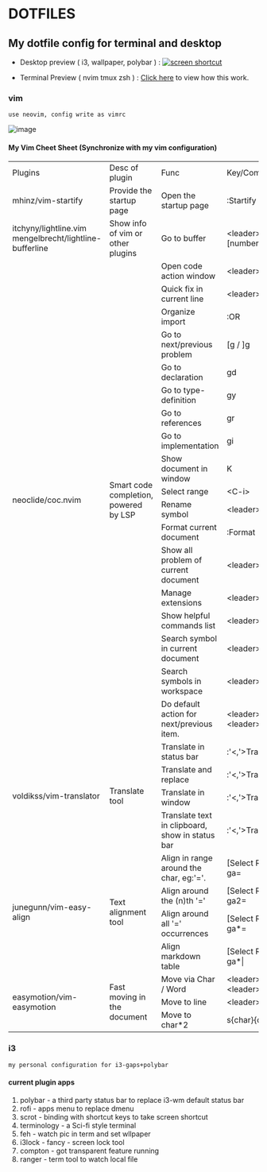 <!-- markdownlint-disable MD013 MD033-->
# DOTFILES

## My dotfile config for terminal and desktop

- Desktop preview ( i3, wallpaper, polybar ) :
[![screen shortcut](https://s1.ax1x.com/2018/10/10/iYxZkR.md.png)](https://imgchr.com/i/iYxZkR)

- Terminal Preview ( nvim tmux zsh ) :
[Click here](https://drive.google.com/file/d/1M6_sfxfztqIchVFZFh9LQTVj-Qond7QA/view?usp=sharing) to view how this work.

### vim

`use neovim, config write as vimrc`

![image](https://user-images.githubusercontent.com/34125917/117580734-01b13480-b12c-11eb-9077-66e9c3bde13c.png)

#### My Vim Cheet Sheet (Synchronize with my vim configuration)

<table style="border-collapse: collapse;">
<colgroup>
  <col width="238" />
  <col width="351" />
  <col width="366" />
  <col width="164" />
</colgroup>
<tr height="21"><td class="cell1">Plugins</td><td class="cell1">Desc of plugin</td><td class="cell1">Func</td><td class="cell1">Key/Command</td></tr>
<tr height="21"><td class="cell2">mhinz/vim-startify</td><td class="cell2">Provide the startup page</td><td class="cell2">Open the startup page</td><td class="cell2">:Startify</td></tr>
<tr height="21"><td class="cell2">itchyny/lightline.vim
mengelbrecht/lightline-bufferline</td><td class="cell2">Show info of vim or other plugins</td><td class="cell2">Go to buffer</td><td class="cell2">&lt;leader&gt;[number]</td></tr>
<tr height="21"><td rowspan="18" class="cell2">neoclide/coc.nvim</td><td rowspan="18" class="cell2">Smart code completion, powered by LSP</td><td class="cell2">Open code action window</td><td class="cell2">&lt;leader&gt;ac</td></tr>
<tr height="21"><td class="cell2">Quick fix in current line</td><td class="cell2">&lt;leader&gt;qf</td></tr>
<tr height="21"><td class="cell2">Organize import</td><td class="cell2">:OR</td></tr>
<tr height="21"><td class="cell2">Go to next/previous problem</td><td class="cell2">[g / ]g</td></tr>
<tr height="21"><td class="cell2">Go to declaration</td><td class="cell2">gd</td></tr>
<tr height="21"><td class="cell2">Go to type-definition</td><td class="cell2">gy</td></tr>
<tr height="21"><td class="cell3">Go to references</td><td class="cell2">gr</td></tr>
<tr height="21"><td class="cell3">Go to implementation</td><td class="cell2">gi</td></tr>
<tr height="21"><td class="cell2">Show document in window</td><td class="cell2">K</td></tr>
<tr height="21"><td class="cell2">Select range</td><td class="cell4">&lt;C-i&gt;</td></tr>
<tr height="21"><td class="cell2">Rename symbol</td><td class="cell2">&lt;leader&gt;rn</td></tr>
<tr height="21"><td class="cell2">Format current document</td><td class="cell4">:Format</td></tr>
<tr height="21"><td class="cell2">Show all problem of current document</td><td class="cell2">&lt;leader&gt;a</td></tr>
<tr height="21"><td class="cell2">Manage extensions</td><td class="cell2">&lt;leader&gt;de</td></tr>
<tr height="21"><td class="cell2">Show helpful commands list</td><td class="cell2">&lt;leader&gt;dc</td></tr>
<tr height="21"><td class="cell2">Search symbol in current document</td><td class="cell2">&lt;leader&gt;do</td></tr>
<tr height="21"><td class="cell2">Search symbols in workspace</td><td class="cell2">&lt;leader&gt;ds</td></tr>
<tr height="21"><td class="cell2">Do default action for next/previous item.</td><td class="cell2">&lt;leader&gt;dj / &lt;leader&gt;dk</td></tr>
<tr height="26"><td rowspan="4" class="cell2">voldikss/vim-translator</td><td rowspan="4" class="cell2">Translate tool</td><td class="cell2">Translate in status bar</td><td class="cell2">:'&lt;,'&gt;Translate</td></tr>
<tr height="26"><td class="cell2">Translate and replace</td><td class="cell2">:'&lt;,'&gt;TranslateR</td></tr>
<tr height="26"><td class="cell2">Translate in window</td><td class="cell2">:'&lt;,'&gt;TranslateW</td></tr>
<tr height="26"><td class="cell2">Translate text in clipboard, show in status bar</td><td class="cell2">:'&lt;,'&gt;TranslateX</td></tr>
<tr height="21"><td rowspan="4" class="cell2">junegunn/vim-easy-align</td><td rowspan="4" class="cell2">Text alignment tool</td><td class="cell2">Align in range around the char, eg:'='.</td><td class="cell2">[Select Range] ga=</td></tr>
<tr height="21"><td class="cell2">Align around the (n)th '='</td><td class="cell2">[Select Range] ga2=</td></tr>
<tr height="21"><td class="cell2">Align around all '=' occurrences</td><td class="cell2">[Select Range] ga*=</td></tr>
<tr height="21"><td class="cell2">Align markdown table</td><td class="cell2">[Select Range] ga*|</td></tr>
<tr height="21"><td rowspan="3" class="cell2">easymotion/vim-easymotion</td><td rowspan="3" class="cell2">Fast moving in the document</td><td class="cell2">Move via Char / Word</td><td class="cell2">&lt;leader&gt;f / &lt;leader&gt; w</td></tr>
<tr height="21"><td class="cell2">Move to line</td><td class="cell2">&lt;leader&gt;L</td></tr>
<tr height="21"><td class="cell2">Move to char*2</td><td class="cell2">s{char}{char}</td></tr>
</table>

### i3

`my personal configuration for i3-gaps+polybar`

#### current plugin apps

1. polybar     - a third party status bar to replace i3-wm default status bar
2. rofi        - apps menu to replace dmenu
3. scrot       - binding with shortcut keys to take screen shortcut
4. terminology - a Sci-fi style terminal
5. feh         - watch pic in term and set wllpaper
6. i3lock      - fancy - screen lock tool
7. compton     - got transparent feature running
8. ranger      - term tool to watch local file


